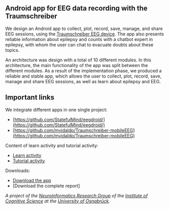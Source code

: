 ## Android app for EEG data recording with the Traumschreiber

We design an Android app to collect, plot, record, save, manage, and share EEG sessions, using the [Traumschreiber EEG device](https://www.traumschreiber.uni-osnabrueck.de/). The app also presents reliable information about epilepsy and counts with a chatbot expert in epilepsy, with whom the user can chat to evacuate doubts about these topics.

An architecture was design with a total of 10 different modules. In this architecture, the main functionality of the app was split between the different modules. As a result of the implementation phase, we produced a reliable and stable app, which allows the user to collect, plot, record, save, manage and share EEG sessions, as well as learn about epilepsy and EEG.

## Important links
We integrate different apps in one single project:
- [https://github.com/StatefulMind/eegdroid/](https://github.com/StatefulMind/eegdroid/)
- [https://github.com/mvidaldp/Traumschreiber-mobileEEG](https://github.com/mvidaldp/Traumschreiber-mobileEEG)

Content of learn activity and tutorial activity:
- [Learn activity](https://adrocampos.github.io/EEG-Droid/learn.html)
- [Tutorial activity](https://adrocampos.github.io/EEG-Droid/tutorial.html)

Downloads:
- [Download the app](https://raw.githubusercontent.com/adrocampos/EEG-Droid/master/EEGDroid.apk) 
- [Download the complete report]



*A project of the [Neuroinformatics Research Group](https://www.ikw.uni-osnabrueck.de/en/research_groups/neuroinformatics/overview.html) of the [Institute of Cognitive Science](https://www.ikw.uni-osnabrueck.de/en/home.html) at the [University of Osnabrück](https://www.uni-osnabrueck.de/en/home.html).*
